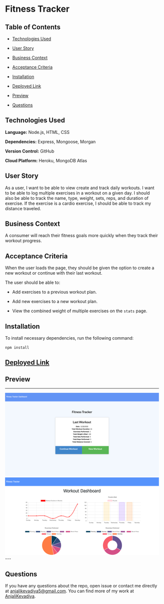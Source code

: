 # Fitness Tracker

## Table of Contents

- [Technologies Used](#technologies-used)

- [User Story](#user-story)

- [Business Context](#business-context)

- [Acceptance Criteria](#acceptance-criteria)

- [Installation](#installation)

- [Deployed Link](#deployed-link)

- [Preview](#preview)

- [Questions](#questions)

## Technologies Used

**Language:** Node.js, HTML, CSS

**Dependencies:** Express, Mongoose, Morgan

**Version Control:** GitHub

**Cloud Platform:** Heroku, MongoDB Atlas

## User Story

As a user, I want to be able to view create and track daily workouts. I want to be able to log multiple exercises in a workout on a given day. I should also be able to track the name, type, weight, sets, reps, and duration of exercise. If the exercise is a cardio exercise, I should be able to track my distance traveled.

## Business Context

A consumer will reach their fitness goals more quickly when they track their workout progress.

## Acceptance Criteria

When the user loads the page, they should be given the option to create a new workout or continue with their last workout.

The user should be able to:

- Add exercises to a previous workout plan.

- Add new exercises to a new workout plan.

- View the combined weight of multiple exercises on the `stats` page.

## Installation

To install necessary dependencies, run the following command:

```
npm install
```

## [Deployed Link](https://fitness-tracker-bc.herokuapp.com)

## Preview

---

<img src="./public/images/home.png">
<img src="./public/images/dashboard.png">
---

## Questions

If you have any questions about the repo, open issue or contact me directly at [anjalikevadiya5@gmail.com](anjalikevadiya5@gmail.com). You can find more of my work at [AnjaliKevadiya](https://github.com/AnjaliKevadiya).
